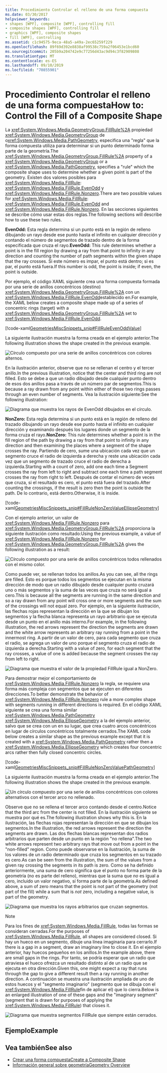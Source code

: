 ```yaml
---
title: Procedimiento Controlar el relleno de una forma compuesta
ms.date: 03/30/2017
helpviewer_keywords:
- shapes [WPF], composite [WPF], controlling fill
- composite shapes [WPF], controlling fill
- graphics [WPF], composite shapes
- fill [WPF], controlling
ms.assetid: c1c94575-9eca-48a5-a49a-2ec65259f229
ms.openlocfilehash: 89f69d392e8838af99538c759a2f06453e1bcd60
ms.sourcegitcommit: 205b9a204742e9c77256d43ac9d94c3f82909808
ms.translationtype: MT
ms.contentlocale: es-ES
ms.lasthandoff: 09/10/2019
ms.locfileid: "70855901"
---
```

# <a name="how-to-control-the-fill-of-a-composite-shape"></a><span data-ttu-id="c5271-102">Procedimiento Controlar el relleno de una forma compuesta</span><span class="sxs-lookup"><span data-stu-id="c5271-102">How to: Control the Fill of a Composite Shape</span></span>

<span data-ttu-id="c5271-103">La <xref:System.Windows.Media.GeometryGroup.FillRule%2A> propiedad <xref:System.Windows.Media.GeometryGroup> de o<xref:System.Windows.Media.PathGeometry>, especifica una "regla" que la forma compuesta utiliza para determinar si un punto determinado forma parte de la geometría.</span><span class="sxs-lookup"><span data-stu-id="c5271-103">The <xref:System.Windows.Media.GeometryGroup.FillRule%2A> property of a <xref:System.Windows.Media.GeometryGroup> or a <xref:System.Windows.Media.PathGeometry>, specifies a "rule" which the composite shape uses to determine whether a given point is part of the geometry.</span></span> <span data-ttu-id="c5271-104">Existen dos valores posibles para <xref:System.Windows.Media.FillRule>: <xref:System.Windows.Media.FillRule.EvenOdd> y <xref:System.Windows.Media.FillRule.Nonzero>.</span><span class="sxs-lookup"><span data-stu-id="c5271-104">There are two possible values for <xref:System.Windows.Media.FillRule>: <xref:System.Windows.Media.FillRule.EvenOdd> and <xref:System.Windows.Media.FillRule.Nonzero>.</span></span> <span data-ttu-id="c5271-105">En las secciones siguientes se describe cómo usar estas dos reglas.</span><span class="sxs-lookup"><span data-stu-id="c5271-105">The following sections will describe how to use these two rules.</span></span>

<span data-ttu-id="c5271-106">**EvenOdd:** Esta regla determina si un punto está en la región de relleno dibujando un rayo desde ese punto hasta el infinito en cualquier dirección y contando el número de segmentos de trazado dentro de la forma especificada que cruza el rayo.</span><span class="sxs-lookup"><span data-stu-id="c5271-106">**EvenOdd:** This rule determines whether a point is in the fill region by drawing a ray from that point to infinity in any direction and counting the number of path segments within the given shape that the ray crosses.</span></span> <span data-ttu-id="c5271-107">Si este número es impar, el punto está dentro; si es par, el punto está fuera.</span><span class="sxs-lookup"><span data-stu-id="c5271-107">If this number is odd, the point is inside; if even, the point is outside.</span></span>

<span data-ttu-id="c5271-108">Por ejemplo, el código XAML siguiente crea una forma compuesta formada por una serie de anillos concéntricos (destino) <xref:System.Windows.Media.GeometryGroup.FillRule%2A> con un <xref:System.Windows.Media.FillRule.EvenOdd>establecido en.</span><span class="sxs-lookup"><span data-stu-id="c5271-108">For example, the XAML below creates a composite shape made up of a series of concentric rings (target) with a <xref:System.Windows.Media.GeometryGroup.FillRule%2A> set to <xref:System.Windows.Media.FillRule.EvenOdd>.</span></span>

[!code-xaml[GeometriesMiscSnippets_snip#FillRuleEvenOddValue](~/samples/snippets/xaml/VS_Snippets_Wpf/GeometriesMiscSnippets_snip/XAML/FillRuleExample.xaml#fillruleevenoddvalue)]

<span data-ttu-id="c5271-109">La siguiente ilustración muestra la forma creada en el ejemplo anterior.</span><span class="sxs-lookup"><span data-stu-id="c5271-109">The following illustration shows the shape created in the previous example.</span></span>

![Círculo compuesto por una serie de anillos concéntricos con colores alternos.](./media/how-to-control-the-fill-of-a-composite-shape/fillrule-evenodd-property.png)

<span data-ttu-id="c5271-111">En la ilustración anterior, observe que no se rellenan el centro y el tercer anillo.</span><span class="sxs-lookup"><span data-stu-id="c5271-111">In the previous illustration, notice that the center and third ring are not filled.</span></span> <span data-ttu-id="c5271-112">Esto se debe a que un radio dibujado desde cualquier punto dentro de esos dos anillos pasa a través de un número par de segmentos.</span><span class="sxs-lookup"><span data-stu-id="c5271-112">This is because a ray drawn from any point within either of those two rings passes through an even number of segments.</span></span> <span data-ttu-id="c5271-113">Vea la ilustración siguiente:</span><span class="sxs-lookup"><span data-stu-id="c5271-113">See the following illustration:</span></span>

![Diagrama que muestra los rayos de EvenOdd dibujados en el círculo.](./media/how-to-control-the-fill-of-a-composite-shape/fillrule-evenodd-rays.png)

<span data-ttu-id="c5271-115">**NonZero:** Esta regla determina si un punto está en la región de relleno del trazado dibujando un rayo desde ese punto hasta el infinito en cualquier dirección y examinando después los lugares donde un segmento de la forma cruza el rayo.</span><span class="sxs-lookup"><span data-stu-id="c5271-115">**NonZero:** This rule determines whether a point is in the fill region of the path by drawing a ray from that point to infinity in any direction and then examining the places where a segment of the shape crosses the ray.</span></span> <span data-ttu-id="c5271-116">Partiendo de cero, sume una ubicación cada vez que un segmento cruce el radio de izquierda a derecha y reste una ubicación cada vez que un segmento de trazado cruce el radio de derecha a izquierda.</span><span class="sxs-lookup"><span data-stu-id="c5271-116">Starting with a count of zero, add one each time a Segment crosses the ray from left to right and subtract one each time a path segment crosses the ray from right to left.</span></span> <span data-ttu-id="c5271-117">Después de contar el número de veces que cruza, si el resultado es cero, el punto está fuera del trazado.</span><span class="sxs-lookup"><span data-stu-id="c5271-117">After counting the crossings, if the result is zero then the point is outside the path.</span></span> <span data-ttu-id="c5271-118">De lo contrario, está dentro.</span><span class="sxs-lookup"><span data-stu-id="c5271-118">Otherwise, it is inside.</span></span>

[!code-xaml[GeometriesMiscSnippets_snip#FillRuleNonZeroValueEllipseGeometry](~/samples/snippets/xaml/VS_Snippets_Wpf/GeometriesMiscSnippets_snip/XAML/FillRuleExample.xaml#fillrulenonzerovalueellipsegeometry)]

<span data-ttu-id="c5271-119">Con el ejemplo anterior, un valor de <xref:System.Windows.Media.FillRule.Nonzero> para <xref:System.Windows.Media.GeometryGroup.FillRule%2A> proporciona la siguiente ilustración como resultado:</span><span class="sxs-lookup"><span data-stu-id="c5271-119">Using the previous example, a value of <xref:System.Windows.Media.FillRule.Nonzero> for <xref:System.Windows.Media.GeometryGroup.FillRule%2A> gives the following illustration as a result:</span></span>

![Círculo compuesto por una serie de anillos concéntricos todos rellenados con el mismo color.](./media/how-to-control-the-fill-of-a-composite-shape/fillrule-value-nonzero.png)

<span data-ttu-id="c5271-121">Como puede ver, se rellenan todos los anillos.</span><span class="sxs-lookup"><span data-stu-id="c5271-121">As you can see, all the rings are filled.</span></span> <span data-ttu-id="c5271-122">Esto es porque todos los segmentos se ejecutan en la misma dirección de modo que un radio dibujado desde cualquier punto cruzará uno o más segmentos y la suma de las veces que cruza no será igual a cero.</span><span class="sxs-lookup"><span data-stu-id="c5271-122">This is because all the segments are running in the same direction and so a ray drawn from any point will cross one or more segments and the sum of the crossings will not equal zero.</span></span> <span data-ttu-id="c5271-123">Por ejemplo, en la siguiente ilustración, las flechas rojas representan la dirección en la que se dibujan los segmentos y la flecha blanca representa un rayo arbitrario que se ejecuta desde un punto en el anillo más interno.</span><span class="sxs-lookup"><span data-stu-id="c5271-123">For example, in the following illustration, the red arrows represent the direction the segments are drawn and the white arrow represents an arbitrary ray running from a point in the innermost ring.</span></span> <span data-ttu-id="c5271-124">A partir de un valor de cero, para cada segmento que cruza el radio, se agrega un valor de uno porque el segmento cruza el radio de izquierda a derecha.</span><span class="sxs-lookup"><span data-stu-id="c5271-124">Starting with a value of zero, for each segment that the ray crosses, a value of one is added because the segment crosses the ray from left to right.</span></span>

![Diagrama que muestra el valor de la propiedad FillRule igual a NonZero.](./media/how-to-control-the-fill-of-a-composite-shape/fillrule-value-equal-nonzero.png)

<span data-ttu-id="c5271-126">Para demostrar mejor el comportamiento de <xref:System.Windows.Media.FillRule.Nonzero> la regla, se requiere una forma más compleja con segmentos que se ejecuten en diferentes direcciones.</span><span class="sxs-lookup"><span data-stu-id="c5271-126">To better demonstrate the behavior of <xref:System.Windows.Media.FillRule.Nonzero> rule a more complex shape with segments running in different directions is required.</span></span> <span data-ttu-id="c5271-127">En el código XAML siguiente se crea una forma similar <xref:System.Windows.Media.PathGeometry> <xref:System.Windows.Media.EllipseGeometry> a la del ejemplo anterior, salvo que se crea con un en su lugar, que crea cuatro arcos concéntricos en lugar de círculos concéntricos totalmente cerrados.</span><span class="sxs-lookup"><span data-stu-id="c5271-127">The XAML code below creates a similar shape as the previous example except that it is created with a <xref:System.Windows.Media.PathGeometry> rather then a <xref:System.Windows.Media.EllipseGeometry> which creates four concentric arcs rather then fully closed concentric circles.</span></span>

[!code-xaml[GeometriesMiscSnippets_snip#FillRuleNonZeroValuePathGeometry](~/samples/snippets/xaml/VS_Snippets_Wpf/GeometriesMiscSnippets_snip/XAML/FillRuleExample.xaml#fillrulenonzerovaluepathgeometry)]

<span data-ttu-id="c5271-128">La siguiente ilustración muestra la forma creada en el ejemplo anterior.</span><span class="sxs-lookup"><span data-stu-id="c5271-128">The following illustration shows the shape created in the previous example.</span></span>

![Un círculo compuesto por una serie de anillos concéntricos con colores alternativos con el tercer arco no rellenado.](./media/how-to-control-the-fill-of-a-composite-shape/pathgeometry-concentric-arcs.png)

<span data-ttu-id="c5271-130">Observe que no se rellena el tercer arco contando desde el centro.</span><span class="sxs-lookup"><span data-stu-id="c5271-130">Notice that the third arc from the center is not filled.</span></span> <span data-ttu-id="c5271-131">En la ilustración siguiente se muestra por qué es.</span><span class="sxs-lookup"><span data-stu-id="c5271-131">The following illustration shows why this is.</span></span> <span data-ttu-id="c5271-132">En la ilustración, las flechas rojas representan la dirección en que se dibujan los segmentos.</span><span class="sxs-lookup"><span data-stu-id="c5271-132">In the illustration, the red arrows represent the direction the segments are drawn.</span></span> <span data-ttu-id="c5271-133">Las dos flechas blancas representan dos radios arbitrarios que parten desde un punto en la región "no rellena".</span><span class="sxs-lookup"><span data-stu-id="c5271-133">The two white arrows represent two arbitrary rays that move out from a point in the "non-filled" region.</span></span> <span data-ttu-id="c5271-134">Como puede observarse en la ilustración, la suma de los valores de un radio determinado que cruza los segmentos en su trazado es cero.</span><span class="sxs-lookup"><span data-stu-id="c5271-134">As can be seen from the illustration, the sum of the values from a given ray crossing the segments in its path is zero.</span></span> <span data-ttu-id="c5271-135">Como se ha definido anteriormente, una suma de cero significa que el punto no forma parte de la geometría (no es parte del relleno), mientras que la suma que *no* es igual a cero, incluido un valor negativo, sí forma parte de la geometría.</span><span class="sxs-lookup"><span data-stu-id="c5271-135">As defined above, a sum of zero means that the point is not part of the geometry (not part of the fill) while a sum that is *not* zero, including a negative value, is part of the geometry.</span></span>

![Diagrama que muestra los rayos arbitrarios que cruzan segmentos.](./media/how-to-control-the-fill-of-a-composite-shape/arbitrary-ray-cross-segment.png)

> [!NOTE]
> <span data-ttu-id="c5271-137">Para los fines de <xref:System.Windows.Media.FillRule>, todas las formas se consideran cerradas.</span><span class="sxs-lookup"><span data-stu-id="c5271-137">For the purposes of <xref:System.Windows.Media.FillRule>, all shapes are considered closed.</span></span> <span data-ttu-id="c5271-138">Si hay un hueco en un segmento, dibuje una línea imaginaria para cerrarlo.</span><span class="sxs-lookup"><span data-stu-id="c5271-138">If there is a gap in a segment, draw an imaginary line to close it.</span></span> <span data-ttu-id="c5271-139">En el ejemplo anterior, hay huecos pequeños en los anillos.</span><span class="sxs-lookup"><span data-stu-id="c5271-139">In the example above, there are small gaps in the rings.</span></span> <span data-ttu-id="c5271-140">Por tanto, se podría esperar que un radio que atraviesa el hueco ofrezca un resultado distinto al de un radio que se ejecuta en otra dirección.</span><span class="sxs-lookup"><span data-stu-id="c5271-140">Given this, one might expect a ray that runs through the gap to give a different result then a ray running in another direction.</span></span> <span data-ttu-id="c5271-141">A continuación se muestra una ilustración ampliada de uno de estos huecos y el "segmento imaginario" (segmento que se dibuja con el <xref:System.Windows.Media.FillRule>fin de aplicar el) que lo cierra.</span><span class="sxs-lookup"><span data-stu-id="c5271-141">Below is an enlarged illustration of one of these gaps and the "imaginary segment" (segment that is drawn for purposes of applying the <xref:System.Windows.Media.FillRule>) that closes it.</span></span>

![Diagrama que muestra segmentos FillRule que siempre están cerrados.](./media/how-to-control-the-fill-of-a-composite-shape/fillrule-closed-segments.png)

## <a name="example"></a><span data-ttu-id="c5271-143">Ejemplo</span><span class="sxs-lookup"><span data-stu-id="c5271-143">Example</span></span>

## <a name="see-also"></a><span data-ttu-id="c5271-144">Vea también</span><span class="sxs-lookup"><span data-stu-id="c5271-144">See also</span></span>

- [<span data-ttu-id="c5271-145">Crear una forma compuesta</span><span class="sxs-lookup"><span data-stu-id="c5271-145">Create a Composite Shape</span></span>](how-to-create-a-composite-shape.md)
- [<span data-ttu-id="c5271-146">Información general sobre geometría</span><span class="sxs-lookup"><span data-stu-id="c5271-146">Geometry Overview</span></span>](geometry-overview.md)
